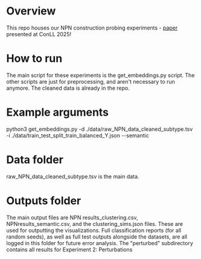 # Overview
This repo houses our NPN construction probing experiments - [paper](https://aclanthology.org/2025.conll-1.24/) presented at ConLL 2025! 

# How to run
The main script for these experiments is the get_embeddings.py script. The other scripts are just for preprocessing, and aren't necessary to run anymore. The cleaned data is already in the repo.

# Example arguments
python3 get_embeddings.py -d ./data/raw_NPN_data_cleaned_subtype.tsv -i ./data/train_test_split_train_balanced_Y.json --semantic

# Data folder
raw_NPN_data_cleaned_subtype.tsv is the main data.

# Outputs folder
The main output files are NPN results_clustering.csv, NPNresults_semantic.csv, and the clustering_sims.json files. These are used for outputting the visualizations. Full classification reports (for all random seeds), as well as full test outputs alongside the datasets, are all logged in this folder for future error analysis. The "perturbed" subdirectory contains all results for Experiment 2: Perturbations
